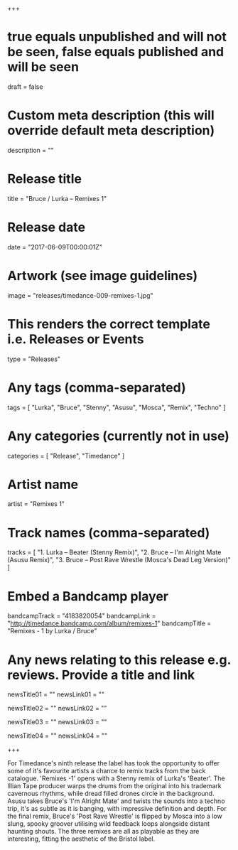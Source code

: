 +++

# true equals unpublished and will not be seen, false equals published and will be seen
draft = false

# Custom meta description (this will override default meta description)
description = ""

# Release title
title = "Bruce / Lurka – Remixes 1"

# Release date
date = "2017-06-09T00:00:01Z"

# Artwork (see image guidelines)
image = "releases/timedance-009-remixes-1.jpg"

# This renders the correct template i.e. Releases or Events
type = "Releases"

# Any tags (comma-separated)
tags = [
	"Lurka", 
	"Bruce",
	"Stenny",
	"Asusu",
	"Mosca",
	"Remix",
	"Techno"
]

# Any categories (currently not in use)
categories = [ 
	"Release", 
	"Timedance" 
]

# Artist name
artist = "Remixes 1"

# Track names (comma-separated)
tracks = [
	"1. Lurka – Beater (Stenny Remix)",
	"2. Bruce – I'm Alright Mate (Asusu Remix)",
	"3. Bruce – Post Rave Wrestle (Mosca's Dead Leg Version)"
]

# Embed a Bandcamp player
bandcampTrack = "4183820054"
bandcampLink = "http://timedance.bandcamp.com/album/remixes-1"
bandcampTitle = "Remixes - 1 by Lurka / Bruce"

# Any news relating to this release e.g. reviews. Provide a title and link
newsTitle01 = ""
newsLink01 = ""

newsTitle02 = ""
newsLink02 = ""

newsTitle03 = ""
newsLink03 = ""

newsTitle04 = ""
newsLink04 = ""

+++

<!-- Provide a summary/statement below -->
For Timedance's ninth release the label has took the opportunity to offer some of it's favourite artists a chance to remix tracks from the back catalogue. 'Remixes -1' opens with a Stenny remix of Lurka's 'Beater'. The Illian Tape producer warps the drums from the original into his trademark cavernous rhythms, while dread filled drones circle in the background. Asusu takes Bruce's 'I'm Alright Mate' and twists the sounds into a techno trip, it's as subtle as it is banging, with impressive definition and depth. For the final remix, Bruce's 'Post Rave Wrestle' is flipped by Mosca into a low slung, spooky groover utilising wild feedback loops alongside distant haunting shouts. The three remixes are all as playable as they are interesting, fitting the aesthetic of the Bristol label.

